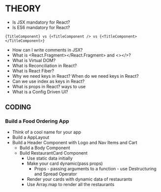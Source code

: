 # THEORY

- Is JSX mandatory for React?
- Is ES6 mandatory for React?

```JSX
{TitleComponent} vs {<TitleComponent /> vs {<TitleComponent></TitleComponent>}
```

- How can I write comments in JSX?
- What is <React.Fragment></React.Fragment> and <></>?
- What is Virtual DOM?
- What is Reconciliation in React?
- What is React Fiber?
- Why we need keys in React? When do we need keys in React?
- Can we use index as keys in React?
- What is props in React? ways to use
- What is a Config Driven UI?

## CODING

### Build a Food Ordering App

- Think of a cool name for your app
- Build a AppLayout
- Build a Header Component with Logo and Nav Items and Cart
  - Build a Body Component
  - Build RestaurantCard Component
    - Use static data initially
    - Make your card dynamic(pass props)
      - Props - passing arguments to a function - use Destructuring and Spread Operator
    - Render your cards with dynamic data of restaurants
    - Use Array.map to render all the restaurants
